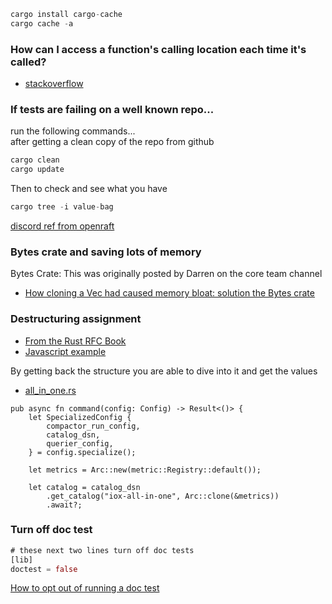 
```rust
cargo install cargo-cache
cargo cache -a
```

### How can I access a function's calling location each time it's called?

- [stackoverflow](https://stackoverflow.com/questions/60714284/how-can-i-access-a-functions-calling-location-each-time-its-called)

### If tests are failing on a well known repo...

run the following commands...   
after getting a clean copy of the repo from github

```rust
cargo clean
cargo update
```

Then to check and see what you have

```rust
cargo tree -i value-bag
```

[discord ref from openraft](https://discord.com/channels/1015845055434588200/1015845055434588205/1124198397977579630)

### Bytes crate and saving lots of memory

Bytes Crate: This was originally posted by Darren on the core team channel

- [How cloning a Vec had caused memory bloat: solution the Bytes crate](https://blog.veeso.dev/blog/en/rust-on-a-diet/)

### Destructuring assignment

* [From the Rust RFC Book](https://rust-lang.github.io/rfcs/2909-destructuring-assignment.html#Summary)
* [Javascript example](https://www.freecodecamp.org/news/how-to-use-destructuring-in-javascript-to-write-cleaner-more-powerful-code-9d1b38794050/#:~:text=Destructuring%20is%20the%20process%20of,an%20Object%20or%20an%20Array.)

By getting back the structure you are able to dive into it and get the values

* [all_in_one.rs](https://github.com/influxdata/influxdb_iox/blob/main/influxdb_iox/src/commands/run/all_in_one.rs#L473)

```
pub async fn command(config: Config) -> Result<()> {
    let SpecializedConfig {
        compactor_run_config,
        catalog_dsn,
        querier_config,
    } = config.specialize();

    let metrics = Arc::new(metric::Registry::default());

    let catalog = catalog_dsn
        .get_catalog("iox-all-in-one", Arc::clone(&metrics))
        .await?;
```

### Turn off doc test

```rust
# these next two lines turn off doc tests
[lib]
doctest = false
```

[How to opt out of running a doc test](https://stackoverflow.com/questions/32429369/how-to-opt-out-of-running-a-doc-test)
